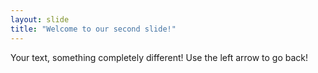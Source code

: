 ```yaml
---
layout: slide
title: "Welcome to our second slide!"
---
```

Your text, something completely different!
Use the left arrow to go back!
